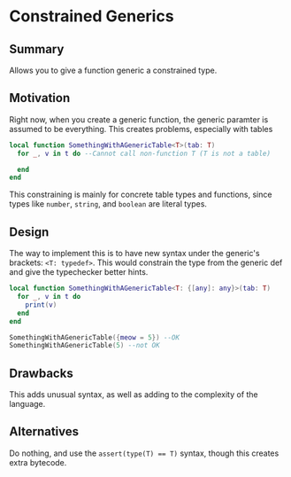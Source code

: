 # Constrained Generics

## Summary

Allows you to give a function generic a constrained type.

## Motivation

Right now, when you create a generic function, the generic paramter is assumed to be everything. This creates problems, especially with tables
```lua
local function SomethingWithAGenericTable<T>(tab: T)
  for _, v in t do --Cannot call non-function T (T is not a table)

  end
end
```

This constraining is mainly for concrete table types and functions, since types like `number`, `string`, and `boolean` are literal types.

## Design

The way to implement this is to have new syntax under the generic's brackets: `<T: typedef>`. This would constrain the type from the generic def and give the typechecker better hints.
```lua
local function SomethingWithAGenericTable<T: {[any]: any}>(tab: T)
  for _, v in t do
    print(v)
  end
end

SomethingWithAGenericTable({meow = 5}) --OK
SomethingWithAGenericTable(5) --not OK
```

## Drawbacks

This adds unusual syntax, as well as adding to the complexity of the language.

## Alternatives

Do nothing, and use the `assert(type(T) == T)` syntax, though this creates extra bytecode.
